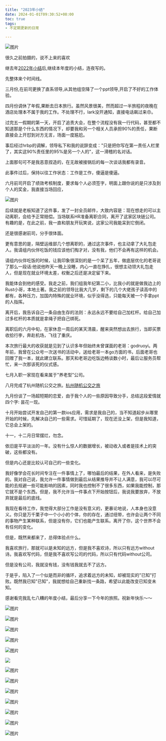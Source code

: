 ```yaml
---
title: "2023年小结"
date: 2024-01-01T09:30:52+08:00
toc: true
tags:
- 不定期更新的日常

---
```


![图片](https://cdn.syst.top/2023/WechatIMG20.jpeg)

很久之前拍摄的，说不上来的喜欢

  

继去年[2022年小结](http://mp.weixin.qq.com/s?__biz=MzkyMzIwMDcyOA==&mid=2247490081&idx=1&sn=24a160b6e0e83554ee52c7cf3890d5cf&chksm=c1e9e796f69e6e8089b4edc775957131860b3b9052a07474a6017c5b123dbdcda10a0620194b&scene=21#wechat_redirect)后,继续本年度的小结，连夜写的。

先整体来个时间线。

三月份,在前司更换了直系领导,从其他组空降了一个ppt领导,开启了不好的工作体验。

四月份调休了年假,果断去日本旅行。虽然风景很美，然而超过一半旅程的夜晚在酒店处理本不属于我的工作。不处理不行，lark没开通知，直接电话飙过来😠。

过完五一假期的第一天，开启了追责大会，在整个流程没有我一行代码，甚至都不知道那是个什么东西的情况下，却要我和另一个相关人员承担90%的责任，果断直接会上开怼到对方无言，场面一度尴尬。

事后经过hrbp的调解，领导私下和我的说辞变成："只是把你写在第一责任人栏里了，其实这90%责任里的95%是另一个人的"，这一滑稽的名对话。

上面那句可不是我恶意捏造的，在无故被接锅后的每一次谈话我都有录音。

此事件过后，保持以往工作状态：工作是工作，傻逼是傻逼。

六月前司开启了绩效考核制度，要求每个人必须签字，明面上跟你说的是只涉及到个人的奖金，我直接当场回应，

![图片](https://cdn.syst.top/2023/refuse.png)

后续就是老板知道了这件事，发了一封全员邮件，大致内容是：现在想走的可以主动离职，会给予正常赔偿。当场联系HR准备离职合同，离开了这家区块链公司。有趣的是，在此之前，我一直和朋友开玩笑说，这家公司我能呆到它倒闭。

还是很感谢前司，分手很体面。

更有意思的是，隔壁运维部几个想离职的，通过这次事件，也主动拿了大礼包走人。我请组内伙伴吃饭的钱应该他们掏才对，没有我，他们不会再有这样的机会。

请组内伙伴吃饭的时候，让我印象很深刻的是一个呆了五年，做底层优化的老哥说了那么一段话:他说他昨天一晚上没睡，内心一直在挣扎，很想主动领大礼包走人，但是现在就业环境太差，权衡之后还是决定留下来。

我能体会到他的感受。我走之前，我们组我年纪第二小，比我小的就是做我边上的Rust小哥，本地土著。我之前的领导比我大几岁，剩下的几个大佬孩子读高中的都有，各种压力，加国内特殊的就业环境，似乎没得选，只能每天被一个手拿ppt的人指挥。

离开后，我告诉自己一条自由生存的法则：永远永远不要给自己加杠杆。给自己加过多杠杆的本质就是拿绳子把自己绑死。

离职后的六月中旬，在家休息一周后的某天清晨，醒来突然想出去旅行，当即买票收拾行李，奔赴机场，飞往了重庆。

本次旅行最大的收获就是见到了认识多年但始终未曾谋面的老哥：godruoyi。两年前，我曾在公众号一次送书的活动中，送给老哥一本go方面的书，后面老哥也回赠了我一本，就此建立联系。那天和老哥边吃饭边畅谈数小时，最后让服务员帮忙，来一次那该死的仪式感。

七月入职一家现在看来属于"养老型"公司。

八月完成了杭州随机公交之旅。[杭州随机公交之旅](http://mp.weixin.qq.com/s?__biz=MzkyMzIwMDcyOA==&mid=2247490951&idx=1&sn=17a066ffb5e56feac60f9e47b70575fb&chksm=c1e9e030f69e69267cb193b147dabe26caa24c9f93e075673607c56c2e8ce28ad3177dd6e1f9&scene=21#wechat_redirect)

九月份谈了一场超短期的恋爱，由于我个人的一些原因导致分手，总结这段爱情就四个字: 昙花一现。

十月开始尝试开发自己的第一款ios应用，需求是我自己的，当不知道起步从哪里开始的时候，先解决自己的一些需求。可惜延期了，现在还没上架，但是我知道，它总会上架的。

十一，十二月日常摆烂，勿念。

依旧是平平淡淡的一年。没有什么惊人的数据增长，被动收入或者是技术上的突破，这些都没有。

但是内心还是比较认可自己的一些变化。

我好像学会花长时间专注在一件事情上了，哪怕最后的结果，在外人看来，是失败的。我对自己说，我允许一件事情做到最后从结果推导并不让人满意，我可以尽可能的去规避一些可能影响的因素，同时我也控制不了很多东西，如果我能控制，那它就不是个东西。但是，我不允许当一件事点下开始按钮后，我说我要放弃，不放弃就是最后的底线。

我现在看待工作，我觉得大部分工作是没有意义的，更暴论地说，人本身也没意义。你只是万千栗子中一个小小的个体，你的存在，通过纽带，也许会让两个不同的事物产生某种联系，但是没有你，它们也能产生联系。离开了你，这个世界不会有任何的变化。

但是，既然来都来了，总得体验点什么。

我喜欢旅行，那就可以是未知的远方，但是我不喜欢诗，所以只有远方without诗。我喜欢写代码，但是我不喜欢写公司的代码，所以只有代码without公司。

但是没有公司，我就没有钱，没有钱我就去不了远方。

于是乎，陷入了一个似是而非的循环，追求着远方的未知，却被现实的"已知"打败。既然我已知"已知"，我就想给自己重新找一条路，希望以此能改变已知变未知。

感谢看完我乱七八糟的年度小结，最后分享一下今年的旅照。祝新年快乐～～

![图片](https://cdn.syst.top/2023/5.jpeg)

![图片](https://cdn.syst.top/2023/2171704044756_.pic_hd.jpg)

![图片](https://cdn.syst.top/2023/2181704044758_.pic_hd.jpg)

![图片](https://cdn.syst.top/2023/0002.jpeg)

![图片](https://cdn.syst.top/2023/0003.jpeg)

![](https://cdn.syst.top/2023/2191704044759_.pic_hd.jpg)

![图片](https://cdn.syst.top/2023/2221704044767_.pic_hd.jpg)

![图片](https://cdn.syst.top/2023/2201704044762_.pic_hd.jpg)

![图片](https://cdn.syst.top/2023/WechatIMG238.jpeg)

![图片](https://cdn.syst.top/2023/2241704044772_.pic_hd.jpg)

![图片](https://cdn.syst.top/2023/2251704044776_.pic_hd.jpg)

![图片](https://cdn.syst.top/2023/2261704044779_.pic_hd.jpg)

![图片](https://cdn.syst.top/2023/2271704044782_.pic_hd.jpg)
